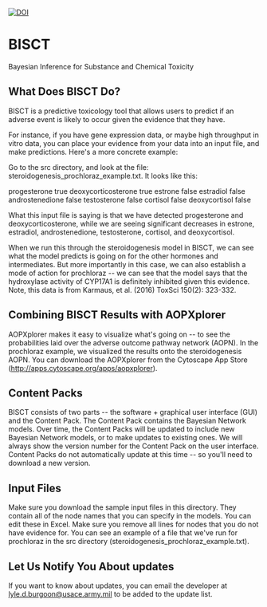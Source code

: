 [![DOI](https://zenodo.org/badge/DOI/10.5281/zenodo.3349914.svg)](https://doi.org/10.5281/zenodo.3349914)



# BISCT

Bayesian Inference for Substance and Chemical Toxicity

## What Does BISCT Do?

BISCT is a predictive toxicology tool that allows users to predict if an adverse event is likely to occur given the evidence that they have.

For instance, if you have gene expression data, or maybe high throughput in vitro data, you can place your evidence from your data into an input file, and make predictions. Here's a more concrete example:

Go to the src directory, and look at the file: steroidogenesis_prochloraz_example.txt. It looks like this:

progesterone	true
deoxycorticosterone	true
estrone	false
estradiol	false
androstenedione	false
testosterone	false
cortisol	false
deoxycortisol	false


What this input file is saying is that we have detected progesterone and deoxycorticosterone, while we are seeing significant decreases in estrone, estradiol, androstenedione, testosterone, cortisol, and deoxycortisol.

When we run this through the steroidogenesis model in BISCT, we can see what the model predicts is going on for the other hormones and intermediates. But more importantly in this case, we can also establish a mode of action for prochloraz -- we can see that the model says that the hydroxylase activity of CYP17A1 is definitely inhibited given this evidence. Note, this data is from Karmaus, et al. (2016) ToxSci 150(2): 323-332.

## Combining BISCT Results with AOPXplorer

AOPXplorer makes it easy to visualize what's going on -- to see the probabilities laid over the adverse outcome pathway network (AOPN). In the prochloraz example, we visualized the results onto the steroidogenesis AOPN. You can download the AOPXplorer from the Cytoscape App Store (http://apps.cytoscape.org/apps/aopxplorer).

## Content Packs

BISCT consists of two parts -- the software + graphical user interface (GUI) and the Content Pack. The Content Pack contains the Bayesian Network models. Over time, the Content Packs will be updated to include new Bayesian Network models, or to make updates to existing ones. We will always show the version number for the Content Pack on the user interface. Content Packs do not automatically update at this time -- so you'll need to download a new version.

## Input Files

Make sure you download the sample input files in this directory. They contain all of the node names that you can specify in the models. You can edit these in Excel. Make sure you remove all lines for nodes that you do not have evidence for. You can see an example of a file that we've run for prochloraz in the src directory (steroidogenesis_prochloraz_example.txt).

## Let Us Notify You About updates

If you want to know about updates, you can email the developer at lyle.d.burgoon@usace.army.mil to be added to the update list.
